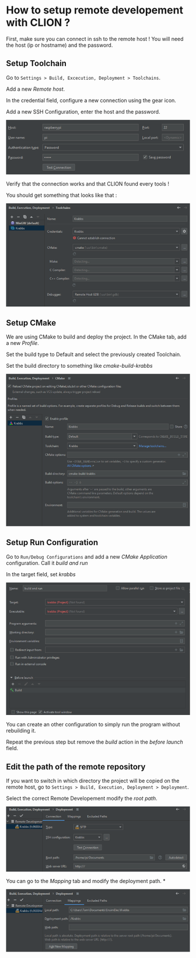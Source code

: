 # How to setup remote developement with CLION ?

First, make sure you can connect in ssh to the remote host ! You will need the host (ip or hostname) and the password.

## Setup Toolchain

Go to `Settings > Build, Excecution, Deployment > Toolchains`. 

Add a new *Remote host*.

In the credential field, configure a new connection using the gear icon.

Add a new SSH Configuration, enter the host and the password.

<img src="docs/setup clion/Add a new SSH Connection.png">

Verify that the connection works and that CLION found every tools !

You should get something that looks like that :

<img src="docs/setup clion/Setup Toolchain.png">

## Setup CMake

We are using CMake to build and deploy the project. In the CMake tab, add a new *Profile*.

Set the build type to Default and select the previously created Toolchain.

Set the build directory to something like *cmake-build-krabbs*

<img src="docs/setup%20clion/Setup CMake.png">

## Setup Run Configuration

Go to `Run/Debug Configurations` and add a new *CMake Application* configuration. Call it *build and run*

In the target field, set *krabbs*

<img src="docs/setup%20clion/Create Build and Run Configuration.png">

You can create an other configuration to simply run the program without rebuilding it.

Repeat the previous step but remove the *build* action in the *before launch* field.

## Edit the path of the remote repository

If you want to switch in which directory the project will be copied on the remote host, go to `Settings > Build, Execution, Deployment > Deployment`.

Select the correct Remote Developement modify the *root path*. 

<img src="docs/setup%20clion/Set Root Path.png">

You can go to the *Mapping* tab and modify the deployment path. *

<img src="docs/setup%20clion/Set Deployment Path.png">
